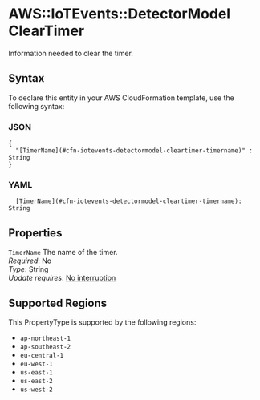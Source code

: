 # AWS::IoTEvents::DetectorModel ClearTimer<a name="aws-properties-iotevents-detectormodel-cleartimer"></a>

Information needed to clear the timer\.

## Syntax<a name="aws-properties-iotevents-detectormodel-cleartimer-syntax"></a>

To declare this entity in your AWS CloudFormation template, use the following syntax:

### JSON<a name="aws-properties-iotevents-detectormodel-cleartimer-syntax.json"></a>

```
{
  "[TimerName](#cfn-iotevents-detectormodel-cleartimer-timername)" : String
}
```

### YAML<a name="aws-properties-iotevents-detectormodel-cleartimer-syntax.yaml"></a>

```
  [TimerName](#cfn-iotevents-detectormodel-cleartimer-timername): String
```

## Properties<a name="aws-properties-iotevents-detectormodel-cleartimer-properties"></a>

`TimerName`  <a name="cfn-iotevents-detectormodel-cleartimer-timername"></a>
The name of the timer\.  
*Required*: No  
*Type*: String  
*Update requires*: [No interruption](https://docs.aws.amazon.com/AWSCloudFormation/latest/UserGuide/using-cfn-updating-stacks-update-behaviors.html#update-no-interrupt)

## Supported Regions

This PropertyType is supported by the following regions:

- `ap-northeast-1`
- `ap-southeast-2`
- `eu-central-1`
- `eu-west-1`
- `us-east-1`
- `us-east-2`
- `us-west-2`
